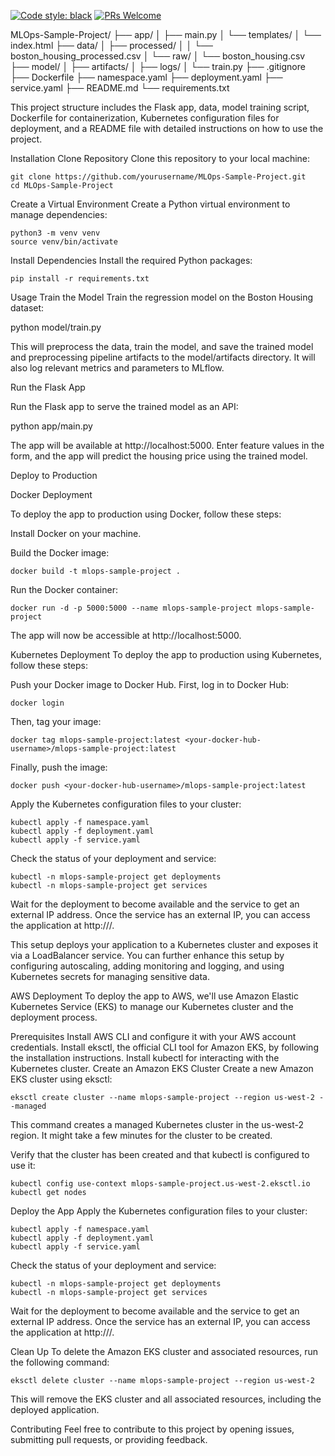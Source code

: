 [![Code style: black](https://img.shields.io/badge/code%20style-black-000000.svg)](https://github.com/psf/black)
[![PRs Welcome](https://img.shields.io/badge/PRs-welcome-brightgreen.svg?style=flat-square)](http://makeapullrequest.com)

MLOps-Sample-Project/
├── app/
│   ├── main.py
│   └── templates/
│       └── index.html
├── data/
│   ├── processed/
│   │   └── boston_housing_processed.csv
│   └── raw/
│       └── boston_housing.csv
├── model/
│   ├── artifacts/
│   ├── logs/
│   └── train.py
├── .gitignore
├── Dockerfile
├── namespace.yaml
├── deployment.yaml
├── service.yaml
├── README.md
└── requirements.txt


This project structure includes the Flask app, data, model training script, Dockerfile for containerization, Kubernetes configuration files for deployment, and a README file with detailed instructions on how to use the project.

Installation
Clone Repository
Clone this repository to your local machine:

```
git clone https://github.com/yourusername/MLOps-Sample-Project.git
cd MLOps-Sample-Project
```

Create a Virtual Environment
Create a Python virtual environment to manage dependencies:
```
python3 -m venv venv
source venv/bin/activate
```
Install Dependencies
Install the required Python packages:

```
pip install -r requirements.txt
```

Usage
Train the Model
Train the regression model on the Boston Housing dataset:

python model/train.py

This will preprocess the data, train the model, and save the trained model and preprocessing pipeline artifacts to the model/artifacts directory. It will also log relevant metrics and parameters to MLflow.

Run the Flask App

Run the Flask app to serve the trained model as an API:


python app/main.py

The app will be available at http://localhost:5000. Enter feature values in the form, and the app will predict the housing price using the trained model.

Deploy to Production

Docker Deployment

To deploy the app to production using Docker, follow these steps:

Install Docker on your machine.

Build the Docker image:
```
docker build -t mlops-sample-project .
```

Run the Docker container:

```
docker run -d -p 5000:5000 --name mlops-sample-project mlops-sample-project
```
The app will now be accessible at http://localhost:5000.

Kubernetes Deployment
To deploy the app to production using Kubernetes, follow these steps:

Push your Docker image to Docker Hub. First, log in to Docker Hub:

```
docker login
```

Then, tag your image:

```
docker tag mlops-sample-project:latest <your-docker-hub-username>/mlops-sample-project:latest
```

Finally, push the image:

```
docker push <your-docker-hub-username>/mlops-sample-project:latest
```

Apply the Kubernetes configuration files to your cluster:
```
kubectl apply -f namespace.yaml
kubectl apply -f deployment.yaml
kubectl apply -f service.yaml
```
Check the status of your deployment and service:

```
kubectl -n mlops-sample-project get deployments
kubectl -n mlops-sample-project get services
```

Wait for the deployment to become available and the service to get an external IP address. Once the service has an external IP, you can access the application at http://<external-ip>/.

This setup deploys your application to a Kubernetes cluster and exposes it via a LoadBalancer service. You can further enhance this setup by configuring autoscaling, adding monitoring and logging, and using Kubernetes secrets for managing sensitive data.


AWS Deployment
To deploy the app to AWS, we'll use Amazon Elastic Kubernetes Service (EKS) to manage our Kubernetes cluster and the deployment process.

Prerequisites
Install AWS CLI and configure it with your AWS account credentials.
Install eksctl, the official CLI tool for Amazon EKS, by following the installation instructions.
Install kubectl for interacting with the Kubernetes cluster.
Create an Amazon EKS Cluster
Create a new Amazon EKS cluster using eksctl:

```
eksctl create cluster --name mlops-sample-project --region us-west-2 --managed
```

This command creates a managed Kubernetes cluster in the us-west-2 region. It might take a few minutes for the cluster to be created.

Verify that the cluster has been created and that kubectl is configured to use it:

```
kubectl config use-context mlops-sample-project.us-west-2.eksctl.io
kubectl get nodes
```

Deploy the App
Apply the Kubernetes configuration files to your cluster:

```
kubectl apply -f namespace.yaml
kubectl apply -f deployment.yaml
kubectl apply -f service.yaml
```

Check the status of your deployment and service:

```
kubectl -n mlops-sample-project get deployments
kubectl -n mlops-sample-project get services
```
Wait for the deployment to become available and the service to get an external IP address. Once the service has an external IP, you can access the application at http://<external-ip>/.

Clean Up
To delete the Amazon EKS cluster and associated resources, run the following command:

```
eksctl delete cluster --name mlops-sample-project --region us-west-2
```
This will remove the EKS cluster and all associated resources, including the deployed application.



Contributing
Feel free to contribute to this project by opening issues, submitting pull requests, or providing feedback.



